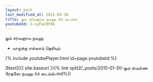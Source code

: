 ```yaml
---
layout: post
last_modified_at: 2021-03-30
title: ஓம் சர்வஞாய நமஹ ௧௧ டைம்ஸ்
youtubeId: S-nyFaLRF8Q
---
```

 
 
 ஓம் சர்வஞாய நமஹ  
 
 -  யாருக்கு எல்லாம் தெரியும் 
 
  
 
  
 
 
 
 
 
 


{% include youtubePlayer.html id=page.youtubeId %}
 
[Next]({{ site.baseurl }}{% link  split2/_posts/2015-01-30-ஓம் ஸ்வர்ண ரேதஸே நமஹ ௧௧ டைம்ஸ்.md%})
 
